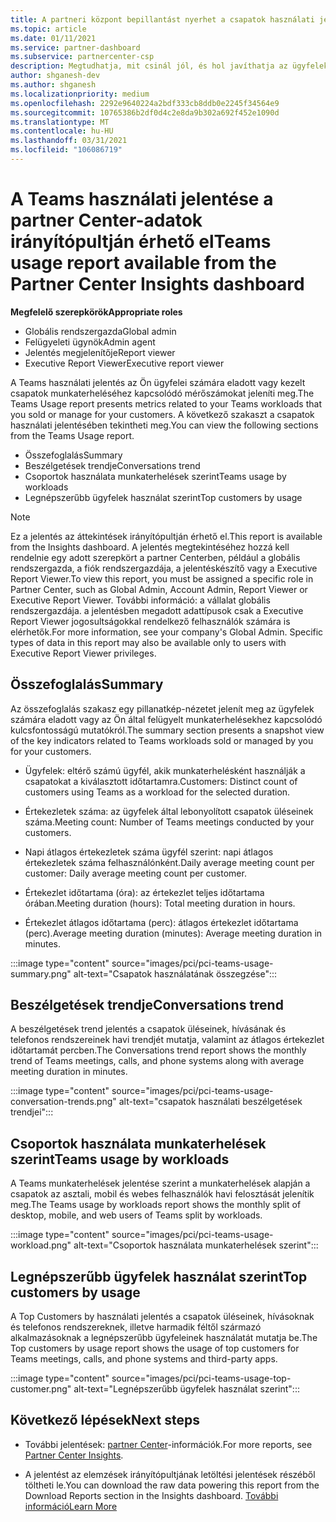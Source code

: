 ```yaml
---
title: A partneri központ bepillantást nyerhet a csapatok használati jelentésére
ms.topic: article
ms.date: 01/11/2021
ms.service: partner-dashboard
ms.subservice: partnercenter-csp
description: Megtudhatja, mit csinál jól, és hol javíthatja az ügyfelek számára eladott vagy kezelt Teams-előfizetések használatát.
author: shganesh-dev
ms.author: shganesh
ms.localizationpriority: medium
ms.openlocfilehash: 2292e9640224a2bdf333cb8ddb0e2245f34564e9
ms.sourcegitcommit: 10765386b2df0d4c2e8da9b302a692f452e1090d
ms.translationtype: MT
ms.contentlocale: hu-HU
ms.lasthandoff: 03/31/2021
ms.locfileid: "106086719"
---
```

# <a name="teams-usage-report-available-from-the-partner-center-insights-dashboard"></a><span data-ttu-id="5b85a-103">A Teams használati jelentése a partner Center-adatok irányítópultján érhető el</span><span class="sxs-lookup"><span data-stu-id="5b85a-103">Teams usage report available from the Partner Center Insights dashboard</span></span>

<span data-ttu-id="5b85a-104">**Megfelelő szerepkörök**</span><span class="sxs-lookup"><span data-stu-id="5b85a-104">**Appropriate roles**</span></span>

- <span data-ttu-id="5b85a-105">Globális rendszergazda</span><span class="sxs-lookup"><span data-stu-id="5b85a-105">Global admin</span></span>
- <span data-ttu-id="5b85a-106">Felügyeleti ügynök</span><span class="sxs-lookup"><span data-stu-id="5b85a-106">Admin agent</span></span>
- <span data-ttu-id="5b85a-107">Jelentés megjelenítője</span><span class="sxs-lookup"><span data-stu-id="5b85a-107">Report viewer</span></span>
- <span data-ttu-id="5b85a-108">Executive Report Viewer</span><span class="sxs-lookup"><span data-stu-id="5b85a-108">Executive report viewer</span></span>

<span data-ttu-id="5b85a-109">A Teams használati jelentés az Ön ügyfelei számára eladott vagy kezelt csapatok munkaterheléséhez kapcsolódó mérőszámokat jeleníti meg.</span><span class="sxs-lookup"><span data-stu-id="5b85a-109">The Teams Usage report presents metrics related to your Teams workloads that you sold or manage for your customers.</span></span> <span data-ttu-id="5b85a-110">A következő szakaszt a csapatok használati jelentésében tekintheti meg.</span><span class="sxs-lookup"><span data-stu-id="5b85a-110">You can view the following sections from the Teams Usage report.</span></span>

- <span data-ttu-id="5b85a-111">Összefoglalás</span><span class="sxs-lookup"><span data-stu-id="5b85a-111">Summary</span></span>
- <span data-ttu-id="5b85a-112">Beszélgetések trendje</span><span class="sxs-lookup"><span data-stu-id="5b85a-112">Conversations trend</span></span>
- <span data-ttu-id="5b85a-113">Csoportok használata munkaterhelések szerint</span><span class="sxs-lookup"><span data-stu-id="5b85a-113">Teams usage by workloads</span></span>
- <span data-ttu-id="5b85a-114">Legnépszerűbb ügyfelek használat szerint</span><span class="sxs-lookup"><span data-stu-id="5b85a-114">Top customers by usage</span></span>

 > [!NOTE]
 > <span data-ttu-id="5b85a-115">Ez a jelentés az áttekintések irányítópultján érhető el.</span><span class="sxs-lookup"><span data-stu-id="5b85a-115">This report is available from the Insights dashboard.</span></span> <span data-ttu-id="5b85a-116">A jelentés megtekintéséhez hozzá kell rendelnie egy adott szerepkört a partner Centerben, például a globális rendszergazda, a fiók rendszergazdája, a jelentéskészítő vagy a Executive Report Viewer.</span><span class="sxs-lookup"><span data-stu-id="5b85a-116">To view this report, you must be assigned a specific role in Partner Center, such as Global Admin, Account Admin, Report Viewer or Executive Report Viewer.</span></span> <span data-ttu-id="5b85a-117">További információ: a vállalat globális rendszergazdája. a jelentésben megadott adattípusok csak a Executive Report Viewer jogosultságokkal rendelkező felhasználók számára is elérhetők.</span><span class="sxs-lookup"><span data-stu-id="5b85a-117">For more information, see your company's Global Admin. Specific types of data in this report may also be available only to users with Executive Report Viewer privileges.</span></span>

## <a name="summary"></a><span data-ttu-id="5b85a-118">Összefoglalás</span><span class="sxs-lookup"><span data-stu-id="5b85a-118">Summary</span></span>

<span data-ttu-id="5b85a-119">Az összefoglalás szakasz egy pillanatkép-nézetet jelenít meg az ügyfelek számára eladott vagy az Ön által felügyelt munkaterhelésekhez kapcsolódó kulcsfontosságú mutatókról.</span><span class="sxs-lookup"><span data-stu-id="5b85a-119">The summary section presents a snapshot view of the key indicators related to Teams workloads sold or managed by you for your customers.</span></span>  

- <span data-ttu-id="5b85a-120">Ügyfelek: eltérő számú ügyfél, akik munkaterhelésként használják a csapatokat a kiválasztott időtartamra.</span><span class="sxs-lookup"><span data-stu-id="5b85a-120">Customers: Distinct count of customers using Teams as a workload for the selected duration.</span></span>

- <span data-ttu-id="5b85a-121">Értekezletek száma: az ügyfelek által lebonyolított csapatok üléseinek száma.</span><span class="sxs-lookup"><span data-stu-id="5b85a-121">Meeting count: Number of Teams meetings conducted by your customers.</span></span>

- <span data-ttu-id="5b85a-122">Napi átlagos értekezletek száma ügyfél szerint: napi átlagos értekezletek száma felhasználónként.</span><span class="sxs-lookup"><span data-stu-id="5b85a-122">Daily average meeting count per customer: Daily average meeting count per customer.</span></span> 

- <span data-ttu-id="5b85a-123">Értekezlet időtartama (óra): az értekezlet teljes időtartama órában.</span><span class="sxs-lookup"><span data-stu-id="5b85a-123">Meeting duration (hours): Total meeting duration in hours.</span></span> 

- <span data-ttu-id="5b85a-124">Értekezlet átlagos időtartama (perc): átlagos értekezlet időtartama (perc).</span><span class="sxs-lookup"><span data-stu-id="5b85a-124">Average meeting duration (minutes): Average meeting duration in minutes.</span></span> 

:::image type="content" source="images/pci/pci-teams-usage-summary.png" alt-text="Csapatok használatának összegzése":::

## <a name="conversations-trend"></a><span data-ttu-id="5b85a-126">Beszélgetések trendje</span><span class="sxs-lookup"><span data-stu-id="5b85a-126">Conversations trend</span></span>

<span data-ttu-id="5b85a-127">A beszélgetések trend jelentés a csapatok üléseinek, hívásának és telefonos rendszereinek havi trendjét mutatja, valamint az átlagos értekezlet időtartamát percben.</span><span class="sxs-lookup"><span data-stu-id="5b85a-127">The Conversations trend report shows the monthly trend of Teams meetings, calls, and phone systems along with average meeting duration in minutes.</span></span>

:::image type="content" source="images/pci/pci-teams-usage-conversation-trends.png" alt-text="csapatok használati beszélgetések trendjei":::

## <a name="teams-usage-by-workloads"></a><span data-ttu-id="5b85a-129">Csoportok használata munkaterhelések szerint</span><span class="sxs-lookup"><span data-stu-id="5b85a-129">Teams usage by workloads</span></span>

<span data-ttu-id="5b85a-130">A Teams munkaterhelések jelentése szerint a munkaterhelések alapján a csapatok az asztali, mobil és webes felhasználók havi felosztását jelenítik meg.</span><span class="sxs-lookup"><span data-stu-id="5b85a-130">The Teams usage by workloads report shows the monthly split of desktop, mobile, and web users of Teams split by workloads.</span></span>

:::image type="content" source="images/pci/pci-teams-usage-workload.png" alt-text="Csoportok használata munkaterhelések szerint":::

## <a name="top-customers-by-usage"></a><span data-ttu-id="5b85a-132">Legnépszerűbb ügyfelek használat szerint</span><span class="sxs-lookup"><span data-stu-id="5b85a-132">Top customers by usage</span></span>

<span data-ttu-id="5b85a-133">A Top Customers by használati jelentés a csapatok üléseinek, hívásoknak és telefonos rendszereknek, illetve harmadik féltől származó alkalmazásoknak a legnépszerűbb ügyfeleinek használatát mutatja be.</span><span class="sxs-lookup"><span data-stu-id="5b85a-133">The Top customers by usage report shows the usage of top customers for Teams meetings, calls, and phone systems and third-party apps.</span></span>

:::image type="content" source="images/pci/pci-teams-usage-top-customer.png" alt-text="Legnépszerűbb ügyfelek használat szerint":::

## <a name="next-steps"></a><span data-ttu-id="5b85a-135">Következő lépések</span><span class="sxs-lookup"><span data-stu-id="5b85a-135">Next steps</span></span>

- <span data-ttu-id="5b85a-136">További jelentések: [partner Center](partner-center-insights.md)-információk.</span><span class="sxs-lookup"><span data-stu-id="5b85a-136">For more reports, see [Partner Center Insights](partner-center-insights.md).</span></span>

- <span data-ttu-id="5b85a-137">A jelentést az elemzések irányítópultjának letöltési jelentések részéből töltheti le.</span><span class="sxs-lookup"><span data-stu-id="5b85a-137">You can download the raw data powering this report from the Download Reports section in the Insights dashboard.</span></span> [<span data-ttu-id="5b85a-138">További információ</span><span class="sxs-lookup"><span data-stu-id="5b85a-138">Learn More</span></span>](pci-download-reports.md) 
